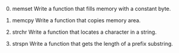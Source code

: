 0. memset
Write a function that fills memory with a constant byte.

1. memcpy
Write a function that copies memory area.

2. strchr
Write a function that locates a character in a string.

3. strspn
Write a function that gets the length of a prefix substring.
